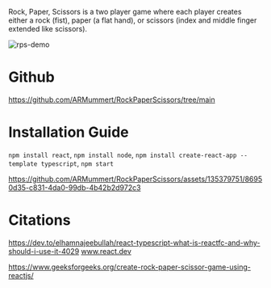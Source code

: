 
Rock, Paper, Scissors is a two player game where each player creates either a rock (fist), paper (a flat hand), or scissors (index and middle finger extended like scissors).

![rps-demo](https://github.com/ARMummert/RockPaperScissors/assets/135379751/3ced8c33-75be-43ec-83b1-7248116eccf6)

# Github 
https://github.com/ARMummert/RockPaperScissors/tree/main

# Installation Guide
`npm install react`,
`npm install node`,
`npm install create-react-app --template typescript`,
`npm start`


https://github.com/ARMummert/RockPaperScissors/assets/135379751/86950d35-c831-4da0-99db-4b42b2d972c3


# Citations
https://dev.to/elhamnajeebullah/react-typescript-what-is-reactfc-and-why-should-i-use-it-4029
www.react.dev

https://www.geeksforgeeks.org/create-rock-paper-scissor-game-using-reactjs/
